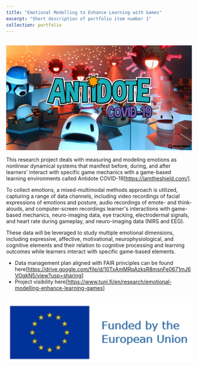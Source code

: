 ```yaml
---
title: "Emotional Modelling to Enhance Learning with Games"
excerpt: "Short description of portfolio item number 1"
collection: portfolio
---
```


<br/><img src='/images/antidote-game.jpg'>

This research project deals with measuring and modeling emotions as nonlinear dynamical systems that manifest before, during, and after learners' interact with specific game mechanics with a game-based learning environments called Antidote COVID-19[https://iamtheshield.com/]. 

To collect emotions, a mixed-multimodal methods approach is utilized, capturing a range of data channels, including video recordings of facial expressions of emotions and posture, audio recordings of emote- and think-alouds, and computer-screen recordings learner's interactions with game-based mechanics, neuro-imaging data, eye tracking, electrodermal signals, and heart rate during gameplay, and neuro-imaging data (NIRS and EEG). 

These data will be leveraged to study multiple emotional dimensions, including expressive, affective, motivational, neurophysiological, and cognitive elements and their relation to cognitive processing and learning outcomes while learners interact with specific game-based elements.


  * Data management plan aligned with FAIR principles can be found here[https://drive.google.com/file/d/10TxAmMRpAzksR8msnFe0671mJ6VOqkN5/view?usp=sharing]
  * Project visibility here[https://www.tuni.fi/en/research/emotional-modelling-enhance-learning-games] 

<br/><img src='/images/EUflag.png'>
